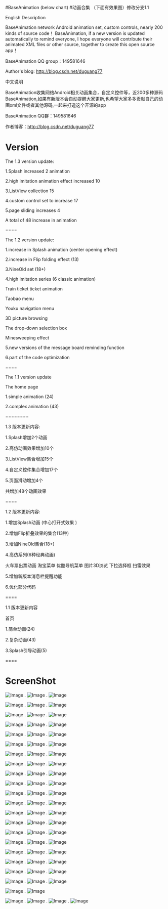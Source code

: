 #BaseAnimation (below chart)
#动画合集 		（下面有效果图）修改分支1.1


English Description 

BaseAnimation network Android animation set, custom controls, nearly 200 kinds of source code！
BaseAnimation, if a new version is updated automatically to remind everyone, I hope everyone will contribute their animated XML files or other source, together to create this open source app！

BaseAnimation  QQ group：149581646

Author's blog: http://blog.csdn.net/duguang77




中文说明

BaseAnimation收集网络Android相关动画集合，自定义控件等，近200多种源码 
BaseAnimation,如果有新版本会自动提醒大家更新,也希望大家多多贡献自己的动画xml文件或者其他源码,一起来打造这个开源的app 

BaseAnimation QQ群：149581646

作者博客：http://blog.csdn.net/duguang77


# Version


The 1.3 version update:

1.Splash increased 2 animation

2.high imitation animation effect increased 10

3.ListView collection 15

4.custom control set to increase 17

5.page sliding increases 4

A total of 48 increase in animation

====

The 1.2 version update:

1.increase in Splash animation (center opening effect)

2.increase in Flip folding effect (13)

3.NineOld set (18+)

4.high imitation series (6 classic animation)

Train ticket ticket animation

Taobao menu

Youku navigation menu

3D picture browsing

The drop-down selection box

Minesweeping effect

5.new versions of the message board reminding function

6.part of the code optimization

====

The 1.1 version update

The home page

1.simple animation (24)

2.complex animation (43)

========

1.3 版本更新内容: 

1.Splash增加2个动画 

2.高仿动画效果增加10个 

3.ListView集合增加15个 

4.自定义控件集合增加17个 

5.页面滑动增加4个 

共增加48个动画效果 

====

1.2 版本更新内容:

1.增加Splash动画  (中心打开式效果 )

2.增加Flip折叠效果的集合(13种)

3.增加NineOld集合(18+)

4.高仿系列(6种经典动画)

火车票出票动画
淘宝菜单
优酷导航菜单
图片3D浏览
下拉选择框
扫雷效果

5.增加新版本消息栏提醒功能

6.优化部分代码

====

1.1 版本更新内容

首页

1.简单动画(24)

2.复杂动画(43)

3.Splash引导动画(5)

====


# ScreenShot

![Image][1]
.
![Image][2]
.
![Image][3]

![Image][4]
.
![Image][5]
.
![Image][6]

![Image][7]
.
![Image][8]
.
![Image][9]

![Image][10]
.
![Image][11]
.
![Image][12]

![Image][13]
.
![Image][14]
.
![Image][15]

![Image][16]
.
![Image][17]
.
![Image][18]

![Image][19]
.
![Image][20]
.
![Image][21]

![Image][22]
.
![Image][23]
.
![Image][24]

![Image][25]
.
![Image][26]
.
![Image][27]

![Image][28]
.
![Image][29]
.
![Image][30]

![Image][31]
.
![Image][32]
.
![Image][33]

![Image][34]
.
![Image][35]
.
![Image][36]

![Image][37]
.
![Image][38]
.
![Image][39]

![Image][40]
.
![Image][41]
.
![Image][42]

![Image][43]
.
![Image][44]
.
![Image][45]

![Image][46]
.
![Image][47]
.
![Image][48]

![Image][49]
.
![Image][50]
.
![Image][51]

![Image][52]
.
![Image][53]
.
![Image][54]

![Image][55]
.
![Image][56]
.
![Image][57]

![Image][58]
.
![Image][59]
.
![Image][60]

![Image][61]
.
![Image][62]


![Image][1001]
.
![Image][1002]
.
![Image][1003]
.
![Image][1004]


[1]: http://img.blog.csdn.net/20140210222131968
[2]: http://img.blog.csdn.net/20140210222136578
[3]: http://img.blog.csdn.net/20140210222140781
[4]: http://img.blog.csdn.net/20140210222200187
[5]: http://img.blog.csdn.net/20140210223118312
[6]: http://img.blog.csdn.net/20140210222209843
[7]: http://img.blog.csdn.net/20140210222213703
[8]: http://img.blog.csdn.net/20140210222220828
[9]: http://img.blog.csdn.net/20140210222224640
[10]: http://img.blog.csdn.net/20140210222231484

[11]: http://img.blog.csdn.net/20140210222235171
[12]: http://img.blog.csdn.net/20140210222243515
[13]: http://img.blog.csdn.net/20140210222248843
[14]: http://img.blog.csdn.net/20140210222253890
[15]: http://img.blog.csdn.net/20140210223109453
[16]: http://img.blog.csdn.net/20140210222303531
[17]: http://img.blog.csdn.net/20140210222309390
[18]: http://img.blog.csdn.net/20140210223122953
[19]: http://img.blog.csdn.net/20140210222320234
[20]: http://img.blog.csdn.net/20140210222332968

[21]: http://img.blog.csdn.net/20140210222339640
[22]: http://img.blog.csdn.net/20140210222351468
[23]: http://img.blog.csdn.net/20140210222826250
[24]: http://img.blog.csdn.net/20140210222838250
[25]: http://img.blog.csdn.net/20140210223102812
[26]: http://img.blog.csdn.net/20140210222845968
[27]: http://img.blog.csdn.net/20140210222852531
[28]: http://img.blog.csdn.net/20140210222902484
[29]: http://img.blog.csdn.net/20140210222913796
[30]: http://img.blog.csdn.net/20140210222929187

[31]: http://img.blog.csdn.net/20140210222939343
[32]: http://img.blog.csdn.net/20140210223009593
[33]: http://img.blog.csdn.net/20140210223017156
[34]: http://img.blog.csdn.net/20140210223024093
[35]: http://img.blog.csdn.net/20140210223030968
[36]: http://img.blog.csdn.net/20140210223040359
[37]: http://img.blog.csdn.net/20140210223049765
[38]: http://img.blog.csdn.net/20140210223055359
[39]: http://img.blog.csdn.net/20140118201339265
[40]: http://img.blog.csdn.net/20140118201523046
 
[41]: http://img.blog.csdn.net/20140118201257562
[42]: http://img.blog.csdn.net/20140118201312609
[43]: http://img.blog.csdn.net/20140118201325125
[44]: http://img.blog.csdn.net/20140118201535953
[45]: http://img.blog.csdn.net/20140118201743640
[46]: http://img.blog.csdn.net/20140118201846609
[47]: http://img.blog.csdn.net/20140118201910203
[48]: http://img.blog.csdn.net/20140118201932421
[49]: http://img.blog.csdn.net/20140118202016406
[50]: http://img.blog.csdn.net/20140118202044312

[51]: http://img.blog.csdn.net/20140118202104812
[52]: http://img.blog.csdn.net/20140118202215953
[53]: http://img.blog.csdn.net/20140118202250343
[54]: http://img.blog.csdn.net/20140118202439000
[55]: http://img.blog.csdn.net/20140118202534062
[56]: http://img.blog.csdn.net/20140118195923312
[57]: http://img.blog.csdn.net/20140118200342203
[58]: http://img.blog.csdn.net/20140118200419671
[59]: http://img.blog.csdn.net/20140118200846046
[60]: http://img.blog.csdn.net/20140118200950281

[61]: http://img.blog.csdn.net/20140113203303484
[62]: http://img.blog.csdn.net/20140113203349671




[1001]: http://img2.ph.126.net/MQFh_6FkTAD1qqzZ7EVdow==/2561703763061757743.png
[1002]: http://img2.ph.126.net/uHM9MmUmlJk8moJlVyNTmw==/2568459162502797428.png
[1003]: http://img1.ph.126.net/g2fw5Z1OtPBgE0cbn-HBqw==/6608233108214335942.png
[1004]: http://img0.ph.126.net/iC46e1bXkU1f1rIfUZo99w==/6597620621984019408.gif
